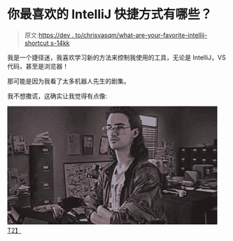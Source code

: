 # 你最喜欢的 IntelliJ 快捷方式有哪些？

> 原文:[https://dev . to/chrisvasqm/what-are-your-favorite-intellij-shortcut s-14kk](https://dev.to/chrisvasqm/what-are-your-favorite-intellij-shortcuts-14kk)

我是一个捷径迷，我喜欢学习新的方法来控制我使用的工具，无论是 IntelliJ，VS 代码，甚至是浏览器！

那可能是因为我看了太多机器人先生的剧集。

我不想撒谎，这确实让我觉得有点像:

[![Hackerman](img/5e9dffd64f6b2d33d54e71b08387f955.png)T2】](https://i.giphy.com/media/RyXVu4ZW454IM/giphy.gif)